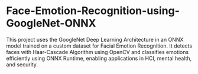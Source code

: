 # Face-Emotion-Recognition-using-GoogleNet-ONNX
This project uses the GoogleNet Deep Learning Architecture in an ONNX model trained on a custom dataset for Facial Emotion Recognition. It detects faces with Haar-Cascade Algorithm using OpenCV and classifies emotions efficiently using ONNX Runtime, enabling applications in HCI, mental health, and security.
